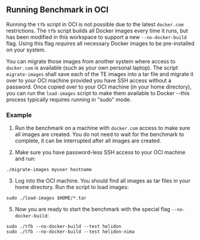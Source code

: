 ## Running Benchmark in OCI

Running the `tfb` script in OCI is not possible due to the latest `docker.com` restrictions. 
The `tfb` script builds all Docker images every time it runs, but has been modified in
this workspace to support a new `--no-docker-build` flag. Using this flag _requires_
all necessary Docker images to be pre-installed on your system.

You can migrate those images from another system where access to `docker.com` is available
(such as your own personal laptop). The script `migrate-images` shall save
each of the TE images into a tar file and migrate it over to your OCI machine provided
you have SSH access without a password. Once  copied over to your OCI machine (in your
home directory), you can run the `load-images` script to make them available to Docker
--this process typically requires running in "sudo" mode. 

### Example

1. Run the benchmark on a machine with `docker.com` access to make sure all images
are created. You do not need to wait for the benchmark to complete, it can be interrupted
after all images are created.

2. Make sure you have password-less SSH access to your OCI machine and run:
```
./migrate-images myuser hostname
```

3. Log into the OCI machine. You should find all images as tar files in your home directory.
Run the script to load images:
```
sudo ./load-images $HOME/*.tar
```

5. Now you are ready to start the benchmark with the special flag `--no-docker-build`:
```
sudo ./tfb --no-docker-build --test helidon
sudo ./tfb --no-docker-build --test helidon-nima
```